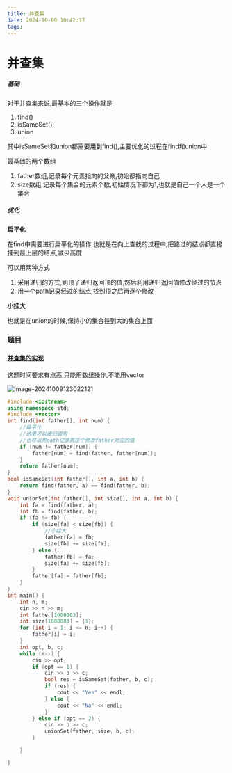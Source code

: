 ```yaml
---
title: 并查集
date: 2024-10-09 10:42:17
tags:
---
```


# 并查集

##### 基础

对于并查集来说,最基本的三个操作就是

1. find()
2. isSameSet();
3. union

其中isSameSet和union都需要用到find(),主要优化的过程在find和union中

最基础的两个数组

1. father数组,记录每个元素指向的父亲,初始都指向自己
2. size数组,记录每个集合的元素个数,初始情况下都为1,也就是自己一个人是一个集合

##### 优化

**扁平化**

在find中需要进行扁平化的操作,也就是在向上查找的过程中,把路过的结点都直接挂到最上层的结点,减少高度

可以用两种方式

1. 采用递归的方式,到顶了递归返回顶的值,然后利用递归返回值修改经过的节点
2. 用一个path记录经过的结点,找到顶之后再逐个修改

**小挂大**

也就是在union的时候,保持小的集合挂到大的集合上面



### 题目

#### [并查集的实现](https://www.nowcoder.com/practice/e7ed657974934a30b2010046536a5372)

这题时间要求有点高,只能用数组操作,不能用vector

![image-20241009123022121](https://blue-satchel.oss-cn-chengdu.aliyuncs.com/img/202410091230185.png)

```cpp
#include <iostream>
using namespace std;
#include <vector>
int find(int father[], int num) {
    //扁平化
    //这里可以递归调用
    //也可以用path记录再逐个修改father对应的值
    if (num != father[num]) {
        father[num] = find(father, father[num]);
    }
    return father[num];
}
bool isSameSet(int father[], int a, int b) {
    return find(father, a) == find(father, b);
}
void unionSet(int father[], int size[], int a, int b) {
    int fa = find(father, a);
    int fb = find(father, b);
    if (fa != fb) {
        if (size[fa] < size[fb]) {
            //小挂大
            father[fa] = fb;
            size[fb] += size[fa];
        } else {
            father[fb] = fa;
            size[fa] += size[fb];
        }
        father[fa] = father[fb];
    }
}
int main() {
    int n, m;
    cin >> n >> m;
    int father[1000003];
    int size[1000003] = {1};
    for (int i = 1; i <= n; i++) {
        father[i] = i;
    }
    int opt, b, c;
    while (m--) {
        cin >> opt;
        if (opt == 1) {
            cin >> b >> c;
            bool res = isSameSet(father, b, c);
            if (res) {
                cout << "Yes" << endl;
            } else {
                cout << "No" << endl;
            }
        } else if (opt == 2) {
            cin >> b >> c;
            unionSet(father, size, b, c);
        }

    }

}

```

